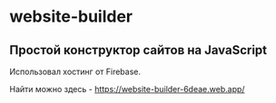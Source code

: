 # website-builder

## Простой конструктор сайтов на JavaScript

Использовал хостинг от Firebase.

Найти можно здесь - https://website-builder-6deae.web.app/
